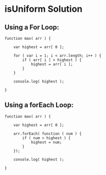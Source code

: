 # isUniform Solution

## Using a For Loop:

```
function max( arr ) {

	var highest = arr[ 0 ];

	for ( var i = 1; i < arr.length; i++ ) {
		if ( arr[ i ] > highest ) {
			highest = arr[ i ];
		}
	}

	console.log( highest );
	
}
```

## Using a forEach Loop:

```
function max( arr ) {

	var highest = arr[ 0 ];

	arr.forEach( function ( num ) {
		if ( num > highest ) {
			highest = num;
		}
	});

	console.log( highest );

}
```
